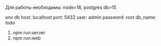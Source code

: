 Для работы необходимы: node>18, postgres db>15

env db
host: localhost
port: 5432
user: admin
password: root
db_name: todo

1. npm run:server
2. npm run:web